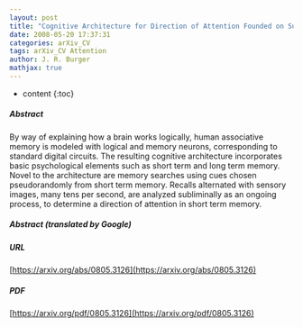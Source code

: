 ```yaml
---
layout: post
title: "Cognitive Architecture for Direction of Attention Founded on Subliminal Memory Searches, Pseudorandom and Nonstop"
date: 2008-05-20 17:37:31
categories: arXiv_CV
tags: arXiv_CV Attention
author: J. R. Burger
mathjax: true
---
```


* content
{:toc}

##### Abstract
By way of explaining how a brain works logically, human associative memory is modeled with logical and memory neurons, corresponding to standard digital circuits. The resulting cognitive architecture incorporates basic psychological elements such as short term and long term memory. Novel to the architecture are memory searches using cues chosen pseudorandomly from short term memory. Recalls alternated with sensory images, many tens per second, are analyzed subliminally as an ongoing process, to determine a direction of attention in short term memory.

##### Abstract (translated by Google)


##### URL
[https://arxiv.org/abs/0805.3126](https://arxiv.org/abs/0805.3126)

##### PDF
[https://arxiv.org/pdf/0805.3126](https://arxiv.org/pdf/0805.3126)


